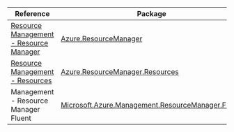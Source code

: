 | Reference | Package | Source |
|---|---|---|
|[Resource Management - Resource Manager](resourcemanager-readme.md)|[Azure.ResourceManager](https://www.nuget.org/packages/Azure.ResourceManager)|[GitHub](https://github.com/Azure/azure-sdk-for-net/blob/main/sdk/resourcemanager/Azure.ResourceManager)|
|[Resource Management - Resources](resourcemanager.resources-readme.md)|[Azure.ResourceManager.Resources](https://www.nuget.org/packages/Azure.ResourceManager.Resources)|[GitHub](https://github.com/Azure/azure-sdk-for-net/blob/main/sdk/resources/Azure.ResourceManager.Resources)|
|Management - Resource Manager Fluent|[Microsoft.Azure.Management.ResourceManager.Fluent](https://www.nuget.org/packages/Microsoft.Azure.Management.ResourceManager.Fluent)|[GitHub](https://github.com/Azure/azure-sdk-for-net/blob/main/)|
